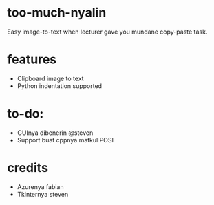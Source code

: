 # too-much-nyalin
 Easy image-to-text when lecturer gave you mundane copy-paste task.

# features
- Clipboard image to text
- Python indentation supported

# to-do:
- GUInya dibenerin @steven
- Support buat cppnya matkul POSI

# credits
- Azurenya fabian
- Tkinternya steven
